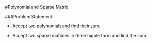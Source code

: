 #Polynomial and Sparse Matrix

###Problem Statement

* Accept two polynomials and find their sum.

* Accept two sparse matrices in three tupple form and find the sum.
